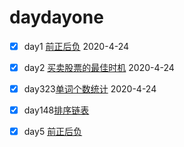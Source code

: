 # daydayone
- [x] day1 [前正后负](https://github.com/CaiCandong/daydayone/tree/master/src/day1) 2020-4-24
- [x] day2 [买卖股票的最佳时机](https://github.com/CaiCandong/daydayone/tree/master/src/day2) 2020-4-24
- [x] day323[单词个数统计](https://github.com/CaiCandong/daydayone/tree/master/src/day323) 2020-4-24
- [x] day148[排序链表](https://github.com/CaiCandong/daydayone/tree/master/src/day148)
- [x] day5 [前正后负](https://github.com/CaiCandong/daydayone/tree/master/src/day5)

    
